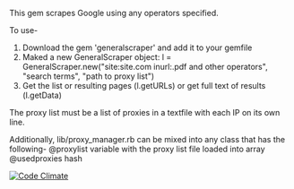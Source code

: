 This gem scrapes Google using any operators specified.

To use-
1. Download the gem 'generalscraper' and add it to your gemfile
2. Maked a new GeneralScraper object:
l = GeneralScraper.new("site:site.com inurl:.pdf and other operators", "search terms", "path to proxy list")
3. Get the list or resulting pages (l.getURLs) or get full text of results (l.getData)

The proxy list must be a list of proxies in a textfile with each IP on its own line.

Additionally, lib/proxy_manager.rb can be mixed into any class that has the following-
@proxylist variable with the proxy list file loaded into array
@usedproxies hash

[![Code Climate](https://codeclimate.com/github/TransparencyToolkit/generalscraper/badges/gpa.svg)](https://codeclimate.com/github/TransparencyToolkit/generalscraper)
